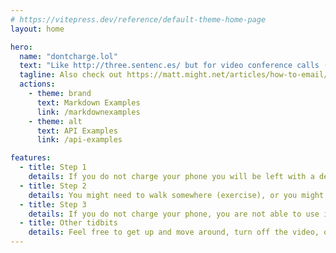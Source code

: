 ```yaml
---
# https://vitepress.dev/reference/default-theme-home-page
layout: home

hero:
  name: "dontcharge.lol"
  text: "Like http://three.sentenc.es/ but for video conference calls (Zoom, Google Meet, etc) to norm and form behavior change"
  tagline: Also check out https://matt.might.net/articles/how-to-email/ and Virginia Tufte's Artful Sentences, and Clarity, Style and Grace by Joseph M. Williams
  actions:
    - theme: brand
      text: Markdown Examples
      link: /markdownexamples
    - theme: alt
      text: API Examples
      link: /api-examples

features:
  - title: Step 1
    details: If you do not charge your phone you will be left with a dead phone
  - title: Step 2
    details: You might need to walk somewhere (exercise), or you might need to ask someone for help
  - title: Step 3
    details: If you do not charge your phone, you are not able to use it, buying you some respite - and not wasting electricity (sustainable development goals have sustainability in the name!). Oh also if you disable your video you will conserve your battery (also good for the environment).
  - title: Other tidbits
    details: Feel free to get up and move around, turn off the video, or ask a question at any point (and expected me to do the same)
---
```

